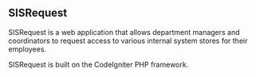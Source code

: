 ## SISRequest ##
SISRequest is a web application that allows department managers and coordinators
to request access to various internal system stores for their employees.

SISRequest is built on the CodeIgniter PHP framework.
